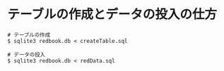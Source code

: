 # テーブルの作成とデータの投入の仕方

```
# テーブルの作成
$ sqlite3 redbook.db < createTable.sql

# データの投入
$ sqlite3 redbook.db < redData.sql
```
